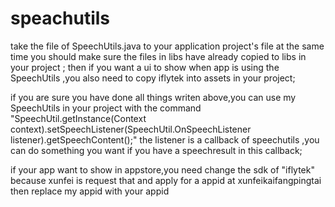 # speachutils

take the file of SpeechUtils.java to your application project's file
at the same time you should make sure the files in libs have already copied to libs in your project ;
then if you want a ui to show when app is using the SpeechUtils ,you  also need to copy iflytek into assets in your project;



if you are sure you have done all things writen above,you can use my SpeechUtils in your project with the command
"SpeechUtil.getInstance(Context context).setSpeechListener(SpeechUtil.OnSpeechListener listener).getSpeechContent();"
the listener is a callback of speechutils ,you can do something you want if you have a speechresult in this callback;

if your app want to show in appstore,you need change the sdk of "iflytek" because xunfei is request that
and apply for a appid at xunfeikaifangpingtai 
then  replace my appid with your appid 
